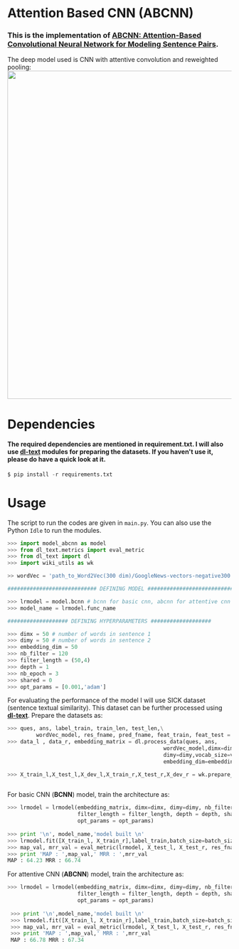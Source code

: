 # Attention Based CNN (ABCNN)
### This is the implementation of [ABCNN: Attention-Based Convolutional Neural Network for Modeling Sentence Pairs](https://arxiv.org/pdf/1512.05193.pdf). 
The deep model used is CNN with attentive convolution and reweighted pooling:
<img src="https://github.com/GauravBh1010tt/DeepLearn/blob/master/Attention_recurrent_models/Atten%2BLSTM.JPG" width="738">

# Dependencies
#### The required dependencies are mentioned in requirement.txt. I will also use **[dl-text](https://github.com/GauravBh1010tt/DL-text)** modules for preparing the datasets. If you haven't use it, please do have a quick look at it. 

```python
$ pip install -r requirements.txt
```

# Usage
The script to run the codes are given in ```main.py```. You can also use the Python ```Idle``` to run the modules.

```python
>>> import model_abcnn as model
>>> from dl_text.metrics import eval_metric
>>> from dl_text import dl
>>> import wiki_utils as wk

>> wordVec = 'path_to_Word2Vec(300 dim)/GoogleNews-vectors-negative300.bin.gz'

############################ DEFINING MODEL ############################

>>> lrmodel = model.bcnn # bcnn for basic cnn, abcnn for attentive cnn
>>> model_name = lrmodel.func_name

################### DEFINING HYPERPARAMETERS ###################

>>> dimx = 50 # number of words in sentence 1
>>> dimy = 50 # number of words in sentence 2 
>>> embedding_dim = 50
>>> nb_filter = 120
>>> filter_length = (50,4)
>>> depth = 1
>>> nb_epoch = 3
>>> shared = 0
>>> opt_params = [0.001,'adam']
```
For evaluating the performance of the model I will use SICK dataset (sentence textual similarity). This dataset can be further processed using **[dl-text](https://github.com/GauravBh1010tt/DL-text)**. Prepare the datasets as:

```python
>>> ques, ans, label_train, train_len, test_len,\
         wordVec_model, res_fname, pred_fname, feat_train, feat_test = wk.load_wiki(model_name, glove_fname)
>>> data_l , data_r, embedding_matrix = dl.process_data(ques, ans,
                                                 wordVec_model,dimx=dimx,
                                                 dimy=dimy,vocab_size=vocab_size,
                                                 embedding_dim=embedding_dim)

>>> X_train_l,X_test_l,X_dev_l,X_train_r,X_test_r,X_dev_r = wk.prepare_train_test(data_l,data_r,
                                                                           train_len,test_len)

```
For basic CNN (**BCNN**) model, train the architecture as:
```python
>>> lrmodel = lrmodel(embedding_matrix, dimx=dimx, dimy=dimy, nb_filter = nb_filter, embedding_dim = embedding_dim, 
                      filter_length = filter_length, depth = depth, shared = shared,
                      opt_params = opt_params)
    
>>> print '\n', model_name,'model built \n'
>>> lrmodel.fit([X_train_l, X_train_r],label_train,batch_size=batch_size,nb_epoch=nb_epoch,verbose=2)
>>> map_val, mrr_val = eval_metric(lrmodel, X_test_l, X_test_r, res_fname, pred_fname)
>>> print 'MAP : ',map_val,' MRR : ',mrr_val
MAP : 64.23 MRR : 66.74
```

For attentive CNN (**ABCNN**) model, train the architecture as:
```python
>>> lrmodel = lrmodel(embedding_matrix, dimx=dimx, dimy=dimy, nb_filter = nb_filter, embedding_dim = embedding_dim, 
                      filter_length = filter_length, depth = depth, shared = shared,
                      opt_params = opt_params)
    
 >>> print '\n',model_name,'model built \n'
 >>> lrmodel.fit([X_train_l, X_train_r],label_train,batch_size=batch_size,nb_epoch=nb_epoch,verbose=2)
 >>> map_val, mrr_val = eval_metric(lrmodel, X_test_l, X_test_r, res_fname, pred_fname)
 >>> print 'MAP : ',map_val,' MRR : ',mrr_val
 MAP : 66.78 MRR : 67.34
 ```
